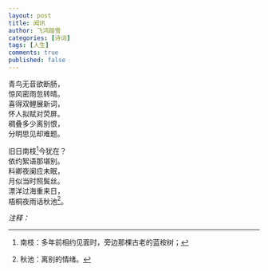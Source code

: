 ```yaml
---
layout: post
title: 闻讯
author: 飞鸿踏雪
categories: [诗词]
tags: [人生]
comments: true
published: false
---
```

青鸟无音欲断肠，  
惊风密雨忽转晴。  
喜得双鲤展新词，  
怀人拟赋对荧屏。  
稠叠多少离别恨，  
分明思见却难题。  

旧日南枝[^fn1]今犹在？  
依约絮语那堪别。  
料卿夜阑应未眠，  
月似当时照鬓丝。  
漂洋过海重来日，  
梧桐夜雨话秋池[^fn2]。  

*注释：*  

[^fn1]: 南枝：多年前相约见面时，旁边那棵古老的蓝桉树；
[^fn2]: 秋池：离别的情绪。